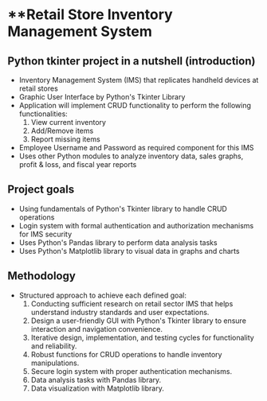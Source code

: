 # **Retail Store Inventory Management System

## Python tkinter project in a nutshell (introduction)

* Inventory Management System (IMS) that replicates handheld devices at retail stores
* Graphic User Interface by Python's Tkinter Library
* Application will implement CRUD functionality to perform the following functionalities:
  1. View current inventory
  2. Add/Remove items
  3. Report missing items
* Employee Username and Password as required component for this IMS
* Uses other Python modules to analyze inventory data, sales graphs, profit & loss, and fiscal year reports

## Project goals

* Using fundamentals of Python's Tkinter library to handle CRUD operations
* Login system with formal authentication and authorization mechanisms for IMS security
* Uses Python's Pandas library to perform data analysis tasks
* Uses Python's Matplotlib library to visual data in graphs and charts

## Methodology

* Structured approach to achieve each defined goal:
  1. Conducting sufficient research on retail sector IMS that helps understand industry standards and user expectations.
  2. Design a user-friendly GUI with Python's Tkinter library to ensure interaction and navigation convenience.
  3. Iterative design, implementation, and testing cycles for functionality and reliability.
  4. Robust functions for CRUD operations to handle inventory manipulations.
  5. Secure login system with proper authentication mechanisms.
  6. Data analysis tasks with Pandas library.
  7. Data visualization with Matplotlib library.

